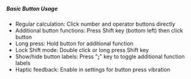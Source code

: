 ##### Basic Button Usage

- Regular calculation: Click number and operator buttons directly
- Additional button functions: Press Shift key (bottom left) then click button
- Long press: Hold button for additional function
- Lock Shift mode: Double click or long press Shift key
- Show/hide button labels: Press "**;**" key to toggle additional function labels
- Haptic feedback: Enable in settings for button press vibration
